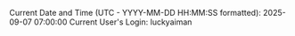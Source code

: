 Current Date and Time (UTC - YYYY-MM-DD HH:MM:SS formatted): 2025-09-07 07:00:00
Current User's Login: luckyaiman
